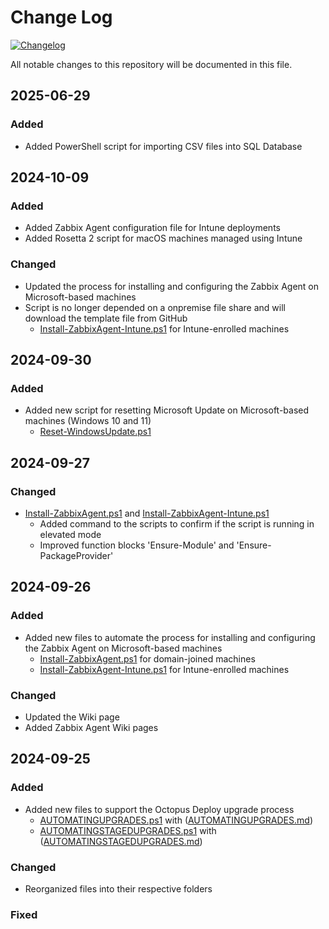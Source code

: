 # Change Log
[![Changelog](https://common-changelog.org/badge.svg)](https://common-changelog.org)

All notable changes to this repository will be documented in this file.

## 2025-06-29

### Added
- Added PowerShell script for importing CSV files into SQL Database

## 2024-10-09

### Added
- Added Zabbix Agent configuration file for Intune deployments
- Added Rosetta 2 script for macOS machines managed using Intune

### Changed
- Updated the process for installing and configuring the Zabbix Agent on Microsoft-based machines
- Script is no longer depended on a onpremise file share and will download the template file from GitHub
  - [Install-ZabbixAgent-Intune.ps1](https://github.com/RoBeDi/PowerShell/blob/master/Zabbix/Install-ZabbixAgent-Intune.ps1) for Intune-enrolled machines

## 2024-09-30

### Added
- Added new script for resetting Microsoft Update on Microsoft-based machines (Windows 10 and 11)
  - [Reset-WindowsUpdate.ps1](https://github.com/RoBeDi/PowerShell/blob/master/Microsoft/Reset-WindowsUpdate.ps1)

## 2024-09-27

### Changed
- [Install-ZabbixAgent.ps1](https://github.com/RoBeDi/PowerShell/blob/master/Zabbix/Install-ZabbixAgent.ps1) and [Install-ZabbixAgent-Intune.ps1](https://github.com/RoBeDi/PowerShell/blob/master/Zabbix/Install-ZabbixAgent-Intune.ps1)
  - Added command to the scripts to confirm if the script is running in elevated mode
  - Improved function blocks 'Ensure-Module' and 'Ensure-PackageProvider'

## 2024-09-26

### Added
- Added new files to automate the process for installing and configuring the Zabbix Agent on Microsoft-based machines
  - [Install-ZabbixAgent.ps1](https://github.com/RoBeDi/PowerShell/blob/master/Zabbix/Install-ZabbixAgent.ps1) for domain-joined machines
  - [Install-ZabbixAgent-Intune.ps1](https://github.com/RoBeDi/PowerShell/blob/master/Zabbix/Install-ZabbixAgent-Intune.ps1) for Intune-enrolled machines
 
### Changed
- Updated the Wiki page
- Added Zabbix Agent Wiki pages

## 2024-09-25

### Added
- Added new files to support the Octopus Deploy upgrade process
  - [AUTOMATINGUPGRADES.ps1](https://github.com/RoBeDi/PowerShell/blob/master/Octopus/AutomatingUpgrades.ps1) with ([AUTOMATINGUPGRADES.md](https://github.com/RoBeDi/PowerShell/blob/master/Octopus/AUTOMATINGUPGRADES.md))
  - [AUTOMATINGSTAGEDUPGRADES.ps1](https://github.com/RoBeDi/PowerShell/blob/master/Octopus/AutomatingStagedUpgrades.ps1) with ([AUTOMATINGSTAGEDUPGRADES.md](https://github.com/RoBeDi/PowerShell/blob/master/Octopus/AUTOMATINGSTAGEDUPGRADES.md)) 

### Changed
- Reorganized files into their respective folders

### Fixed

